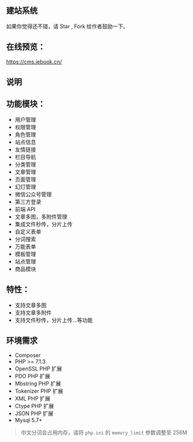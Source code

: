 ## 建站系统 

如果你觉得还不错，请 Star , Fork 给作者鼓励一下。

## 在线预览：
https://cms.jebook.cn/


## 说明

## 功能模块：
- 用户管理
- 权限管理
- 角色管理
- 站点信息
- 友情链接
- 栏目导航
- 分类管理
- 文章管理
- 页面管理
- 幻灯管理
- 微信公众号管理
- 第三方登录
- 前端 API
- 文章多图，多附件管理
- 集成文件秒传，分片上传
- 自定义表单
- 分词搜索
- 万能表单
- 模板管理
- 站点管理
- 商品模块


## 特性：
- 支持文章多图
- 支持文章多附件
- 支持文件秒传，分片上传...等功能

## 环境需求

* Composer
* PHP >= 7.1.3
* OpenSSL PHP 扩展
* PDO PHP 扩展
* Mbstring PHP 扩展
* Tokenizer PHP 扩展
* XML PHP 扩展
* Ctype PHP 扩展
* JSON PHP 扩展
* Mysql 5.7+
> 中文分词会占用内存，请将 `php.ini` 的 `memory_limit` 参数调整至 256M
